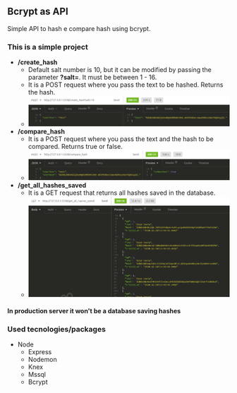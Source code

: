 ## Bcrypt as API

Simple API to hash e compare hash using bcrypt.

### This is a simple project

+ **/create_hash**
  + Default salt number is 10, but it can be modified by passing the parameter **?salt=**. It must be between 1 - 16.
  + It is a POST request where you pass the text to be hashed. Returns the hash.
  + ![Print of a request creating a hash in Insomnia](https://raw.githubusercontent.com/deivealtoe/bcrypt_as_api/master/_images/create_hash.png)
+ **/compare_hash**
  + It is a POST request where you pass the text and the hash to be compared. Returns true or false.
  + ![Print of a request comparing a hash in Insomnia](https://raw.githubusercontent.com/deivealtoe/bcrypt_as_api/master/_images/compare_hash.png)
+ **/get_all_hashes_saved**
  + It is a GET request that returns all hashes saved in the database.
  + ![Print of a request getting all hashes saved in the database](https://raw.githubusercontent.com/deivealtoe/bcrypt_as_api/master/_images/get_all_hashes_saved.png)

#### In production server it won't be a database saving hashes

### Used tecnologies/packages

+ Node
  + Express
  + Nodemon
  + Knex
  + Mssql
  + Bcrypt
